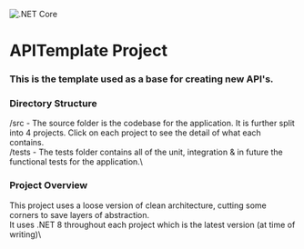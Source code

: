 ![.NET Core](https://github.com/KnowlesLuke/APITemplate/actions/workflows/dotnet.yml/badge.svg)

# APITemplate Project

### This is the template used as a base for creating new API's.
### Directory Structure

/src - The source folder is the codebase for the application. It is further split into 4 projects. Click on each project to see the detail of what each contains.\
/tests - The tests folder contains all of the unit, integration & in future the functional tests for the application.\

### Project Overview
This project uses a loose version of clean architecture, cutting some corners to save layers of abstraction.\
It uses .NET 8 throughout each project which is the latest version (at time of writing)\
